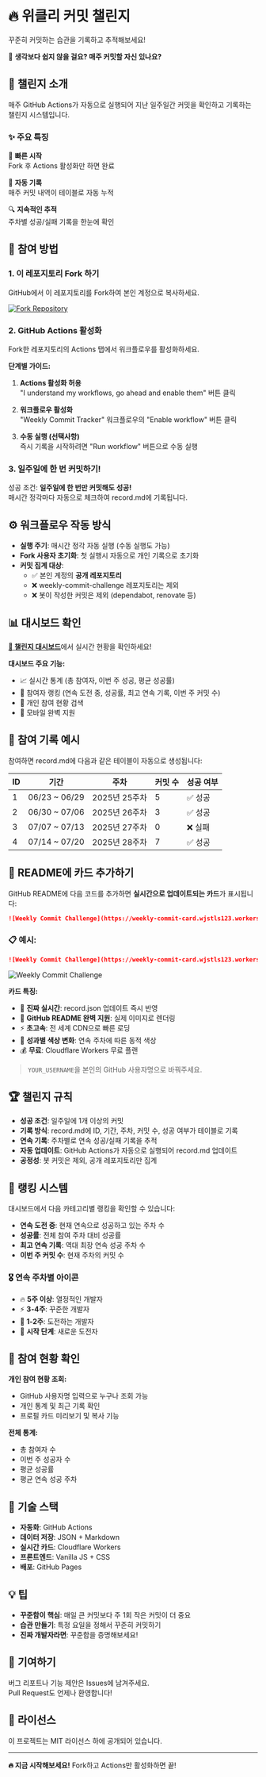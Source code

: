 # 🔥 위클리 커밋 챌린지

꾸준히 커밋하는 습관을 기록하고 추적해보세요!

🤔 **생각보다 쉽지 않을 걸요? 매주 커밋할 자신 있나요?**

## 🎯 챌린지 소개

매주 GitHub Actions가 자동으로 실행되어 지난 일주일간 커밋을 확인하고 기록하는 챌린지 시스템입니다.

### ✨ 주요 특징

🚀 **빠른 시작**  
Fork 후 Actions 활성화만 하면 완료

📝 **자동 기록**  
매주 커밋 내역이 테이블로 자동 누적

🔍 **지속적인 추적**  
주차별 성공/실패 기록을 한눈에 확인

## 🚀 참여 방법

### 1. 이 레포지토리 Fork 하기

GitHub에서 이 레포지토리를 Fork하여 본인 계정으로 복사하세요.

[![Fork Repository](https://img.shields.io/badge/Fork-Repository-brightgreen?style=for-the-badge&logo=github)](https://github.com/tlqhrm/weekly-commit-challenge/fork)

### 2. GitHub Actions 활성화

Fork한 레포지토리의 Actions 탭에서 워크플로우를 활성화하세요.

**단계별 가이드:**

1. **Actions 활성화 허용**  
   "I understand my workflows, go ahead and enable them" 버튼 클릭

2. **워크플로우 활성화**  
   "Weekly Commit Tracker" 워크플로우의 "Enable workflow" 버튼 클릭

3. **수동 실행 (선택사항)**  
   즉시 기록을 시작하려면 "Run workflow" 버튼으로 수동 실행

### 3. 일주일에 한 번 커밋하기!

성공 조건: **일주일에 한 번만 커밋해도 성공!**  
매시간 정각마다 자동으로 체크하여 record.md에 기록됩니다.

## ⚙️ 워크플로우 작동 방식

- **실행 주기**: 매시간 정각 자동 실행 (수동 실행도 가능)
- **Fork 사용자 초기화**: 첫 실행시 자동으로 개인 기록으로 초기화
- **커밋 집계 대상**: 
  - ✅ 본인 계정의 **공개 레포지토리**
  - ❌ weekly-commit-challenge 레포지토리는 제외
  - ❌ 봇이 작성한 커밋은 제외 (dependabot, renovate 등)

## 📊 대시보드 확인

[**🔗 챌린지 대시보드**](https://tlqhrm.github.io/weekly-commit-challenge/)에서 실시간 현황을 확인하세요!

**대시보드 주요 기능:**
- 📈 실시간 통계 (총 참여자, 이번 주 성공, 평균 성공률)
- 🏅 참여자 랭킹 (연속 도전 중, 성공률, 최고 연속 기록, 이번 주 커밋 수)
- 👤 개인 참여 현황 검색
- 📱 모바일 완벽 지원

## 📝 참여 기록 예시

참여하면 record.md에 다음과 같은 테이블이 자동으로 생성됩니다:

| ID | 기간 | 주차 | 커밋 수 | 성공 여부 |
|---|---|---|---|---|
| 1 | 06/23 ~ 06/29 | 2025년 25주차 | 5 | ✅ 성공 |
| 2 | 06/30 ~ 07/06 | 2025년 26주차 | 3 | ✅ 성공 |
| 3 | 07/07 ~ 07/13 | 2025년 27주차 | 0 | ❌ 실패 |
| 4 | 07/14 ~ 07/20 | 2025년 28주차 | 7 | ✅ 성공 |

## 🎨 README에 카드 추가하기

GitHub README에 다음 코드를 추가하면 **실시간으로 업데이트되는 카드**가 표시됩니다:

```markdown
![Weekly Commit Challenge](https://weekly-commit-card.wjstls123.workers.dev/?username=YOUR_USERNAME)
```

### 📋 예시:
```markdown
![Weekly Commit Challenge](https://weekly-commit-card.wjstls123.workers.dev/?username=tlqhrm)
```

![Weekly Commit Challenge](https://weekly-commit-card.wjstls123.workers.dev/?username=tlqhrm)

**카드 특징:**
- 🚀 **진짜 실시간**: record.json 업데이트 즉시 반영
- 📱 **GitHub README 완벽 지원**: 실제 이미지로 렌더링
- ⚡ **초고속**: 전 세계 CDN으로 빠른 로딩
- 🎨 **성과별 색상 변화**: 연속 주차에 따른 동적 색상
- 💰 **무료**: Cloudflare Workers 무료 플랜

> `YOUR_USERNAME`을 본인의 GitHub 사용자명으로 바꿔주세요.

## 🏆 챌린지 규칙

- **성공 조건**: 일주일에 1개 이상의 커밋
- **기록 방식**: record.md에 ID, 기간, 주차, 커밋 수, 성공 여부가 테이블로 기록
- **연속 기록**: 주차별로 연속 성공/실패 기록을 추적
- **자동 업데이트**: GitHub Actions가 자동으로 실행되어 record.md 업데이트
- **공정성**: 봇 커밋은 제외, 공개 레포지토리만 집계

## 🏅 랭킹 시스템

대시보드에서 다음 카테고리별 랭킹을 확인할 수 있습니다:

- **연속 도전 중**: 현재 연속으로 성공하고 있는 주차 수
- **성공률**: 전체 참여 주차 대비 성공률
- **최고 연속 기록**: 역대 최장 연속 성공 주차 수  
- **이번 주 커밋 수**: 현재 주차의 커밋 수

### 🎖️ 연속 주차별 아이콘
- 🔥 **5주 이상**: 열정적인 개발자
- ⚡ **3-4주**: 꾸준한 개발자
- 💪 **1-2주**: 도전하는 개발자
- 🌱 **시작 단계**: 새로운 도전자

## 👥 참여 현황 확인

**개인 참여 현황 조회:**
- GitHub 사용자명 입력으로 누구나 조회 가능
- 개인 통계 및 최근 기록 확인
- 프로필 카드 미리보기 및 복사 기능

**전체 통계:**
- 총 참여자 수
- 이번 주 성공자 수  
- 평균 성공률
- 평균 연속 성공 주차

## 🔧 기술 스택

- **자동화**: GitHub Actions
- **데이터 저장**: JSON + Markdown
- **실시간 카드**: Cloudflare Workers
- **프론트엔드**: Vanilla JS + CSS
- **배포**: GitHub Pages

## 💡 팁

- **꾸준함이 핵심**: 매일 큰 커밋보다 주 1회 작은 커밋이 더 중요
- **습관 만들기**: 특정 요일을 정해서 꾸준히 커밋하기
- **진짜 개발자라면**: 꾸준함을 증명해보세요!

## 🤝 기여하기

버그 리포트나 기능 제안은 Issues에 남겨주세요.  
Pull Request도 언제나 환영합니다!

## 📄 라이선스

이 프로젝트는 MIT 라이선스 하에 공개되어 있습니다.

---

**🔥 지금 시작해보세요!** Fork하고 Actions만 활성화하면 끝!
